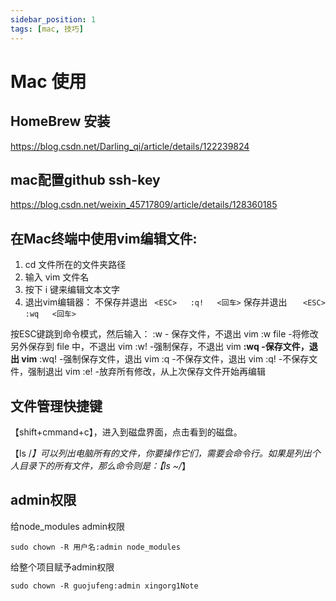 ```yaml
---
sidebar_position: 1
tags: [mac, 技巧]
---
```



# Mac 使用

## HomeBrew 安装
https://blog.csdn.net/Darling_qi/article/details/122239824

## mac配置github ssh-key
https://blog.csdn.net/weixin_45717809/article/details/128360185

## 在Mac终端中使用vim编辑文件:
1. cd   文件所在的文件夹路径
2. 输入 vim 文件名 
3. 按下 i 键来编辑文本文字
4. 退出vim编辑器：
 不保存并退出 ` <ESC>   :q!   <回车>`
 保存并退出  `   <ESC>   :wq   <回车>`

 按ESC键跳到命令模式，然后输入：
 :w - 保存文件，不退出 vim
 :w file -将修改另外保存到 file 中，不退出 vim
 :w! -强制保存，不退出 vim
 **:wq -保存文件，退出 vim**
 :wq! -强制保存文件，退出 vim
 :q -不保存文件，退出 vim
 :q! -不保存文件，强制退出 vim
 :e! -放弃所有修改，从上次保存文件开始再编辑


## 文件管理快捷键

【shift+cmmand+c】，进入到磁盘界面，点击看到的磁盘。

【ls /*】可以列出电脑所有的文件，你要操作它们，需要会命令行。如果是列出个人目录下的所有文件，那么命令则是：【ls ~/*】

## admin权限

给node_modules admin权限
```
sudo chown -R 用户名:admin node_modules
```

给整个项目赋予admin权限
```
sudo chown -R guojufeng:admin xingorg1Note
```